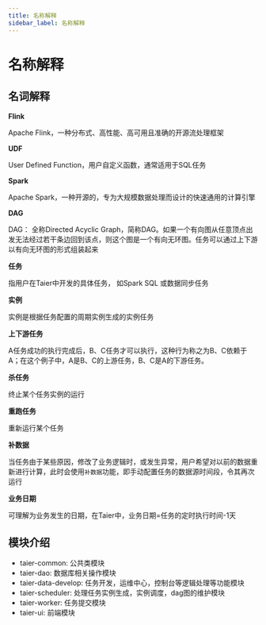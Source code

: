 ```yaml
---
title: 名称解释
sidebar_label: 名称解释
---
```

# 名称解释
## 名词解释
**Flink**  

Apache Flink，一种分布式、高性能、高可用且准确的开源流处理框架

**UDF**  

User Defined Function，用户自定义函数，通常适用于SQL任务

**Spark**

Apache Spark，一种开源的，专为大规模数据处理而设计的快速通用的计算引擎

**DAG**

DAG： 全称Directed Acyclic Graph，简称DAG。如果一个有向图从任意顶点出发无法经过若干条边回到该点，则这个图是一个有向无环图。任务可以通过上下游以有向无环图的形式组装起来

**任务**

指用户在Taier中开发的具体任务， 如Spark SQL 或数据同步任务

**实例**

实例是根据任务配置的周期实例生成的实例任务

**上下游任务**

A任务成功的执行完成后，B、C任务才可以执行，这种行为称之为B、C依赖于A；在这个例子中，A是B、C的上游任务，B、C是A的下游任务。

**杀任务**

终止某个任务实例的运行

**重跑任务**

重新运行某个任务

**补数据**

当任务由于某些原因，修改了业务逻辑时，或发生异常，用户希望对以前的数据重新进行计算，此时会使用`补数据`功能，即手动配置任务的数据源时间段，令其再次运行

**业务日期**

可理解为业务发生的日期，在Taier中，业务日期=任务的定时执行时间-1天

## 模块介绍

- taier-common: 公共类模块
- taier-dao: 数据库相关操作模块
- taier-data-develop: 任务开发，运维中心，控制台等逻辑处理等功能模块
- taier-scheduler: 处理任务实例生成，实例调度，dag图的维护模块
- taier-worker: 任务提交模块
- taier-ui: 前端模块